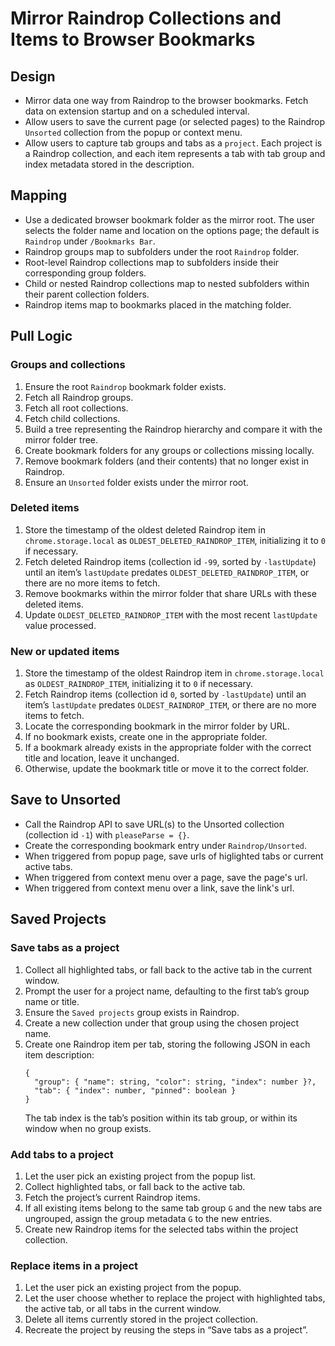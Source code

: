 # Mirror Raindrop Collections and Items to Browser Bookmarks

## Design

- Mirror data one way from Raindrop to the browser bookmarks. Fetch data on extension startup and on a scheduled interval.
- Allow users to save the current page (or selected pages) to the Raindrop `Unsorted` collection from the popup or context menu.
- Allow users to capture tab groups and tabs as a `project`. Each project is a Raindrop collection, and each item represents a tab with tab group and index metadata stored in the description.

## Mapping

- Use a dedicated browser bookmark folder as the mirror root. The user selects the folder name and location on the options page; the default is `Raindrop` under `/Bookmarks Bar`.
- Raindrop groups map to subfolders under the root `Raindrop` folder.
- Root-level Raindrop collections map to subfolders inside their corresponding group folders.
- Child or nested Raindrop collections map to nested subfolders within their parent collection folders.
- Raindrop items map to bookmarks placed in the matching folder.

## Pull Logic

### Groups and collections

1. Ensure the root `Raindrop` bookmark folder exists.
2. Fetch all Raindrop groups.
3. Fetch all root collections.
4. Fetch child collections.
5. Build a tree representing the Raindrop hierarchy and compare it with the mirror folder tree.
6. Create bookmark folders for any groups or collections missing locally.
7. Remove bookmark folders (and their contents) that no longer exist in Raindrop.
8. Ensure an `Unsorted` folder exists under the mirror root.

### Deleted items

1. Store the timestamp of the oldest deleted Raindrop item in `chrome.storage.local` as `OLDEST_DELETED_RAINDROP_ITEM`, initializing it to `0` if necessary.
2. Fetch deleted Raindrop items (collection id `-99`, sorted by `-lastUpdate`) until an item’s `lastUpdate` predates `OLDEST_DELETED_RAINDROP_ITEM`, or there are no more items to fetch.
3. Remove bookmarks within the mirror folder that share URLs with these deleted items.
4. Update `OLDEST_DELETED_RAINDROP_ITEM` with the most recent `lastUpdate` value processed.

### New or updated items

1. Store the timestamp of the oldest Raindrop item in `chrome.storage.local` as `OLDEST_RAINDROP_ITEM`, initializing it to `0` if necessary.
2. Fetch Raindrop items (collection id `0`, sorted by `-lastUpdate`) until an item’s `lastUpdate` predates `OLDEST_RAINDROP_ITEM`, or there are no more items to fetch.
3. Locate the corresponding bookmark in the mirror folder by URL.
4. If no bookmark exists, create one in the appropriate folder.
5. If a bookmark already exists in the appropriate folder with the correct title and location, leave it unchanged.
6. Otherwise, update the bookmark title or move it to the correct folder.

## Save to Unsorted

- Call the Raindrop API to save URL(s) to the Unsorted collection (collection id `-1`) with `pleaseParse = {}`.
- Create the corresponding bookmark entry under `Raindrop/Unsorted`.
- When triggered from popup page, save urls of higlighted tabs or current active tabs.
- When triggered from context menu over a page, save the page's url.
- When triggered from context menu over a link, save the link's url.

## Saved Projects

### Save tabs as a project

1. Collect all highlighted tabs, or fall back to the active tab in the current window.
2. Prompt the user for a project name, defaulting to the first tab’s group name or title.
3. Ensure the `Saved projects` group exists in Raindrop.
4. Create a new collection under that group using the chosen project name.
5. Create one Raindrop item per tab, storing the following JSON in each item description:
   ```
   {
     "group": { "name": string, "color": string, "index": number }?,
     "tab": { "index": number, "pinned": boolean }
   }
   ```
   The tab index is the tab’s position within its tab group, or within its window when no group exists.

### Add tabs to a project

1. Let the user pick an existing project from the popup list.
2. Collect highlighted tabs, or fall back to the active tab.
3. Fetch the project’s current Raindrop items.
4. If all existing items belong to the same tab group `G` and the new tabs are ungrouped, assign the group metadata `G` to the new entries.
5. Create new Raindrop items for the selected tabs within the project collection.

### Replace items in a project

1. Let the user pick an existing project from the popup.
2. Let the user choose whether to replace the project with highlighted tabs, the active tab, or all tabs in the current window.
3. Delete all items currently stored in the project collection.
4. Recreate the project by reusing the steps in “Save tabs as a project”.
